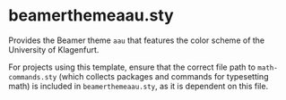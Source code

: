 beamerthemeaau.sty
==================

Provides the Beamer theme `aau` that features the color scheme of the University of Klagenfurt.

For projects using this template, ensure that the correct file path to `math-commands.sty` (which collects packages and commands for typesetting math) is included in `beamerthemeaau.sty`, as it is dependent on this file.